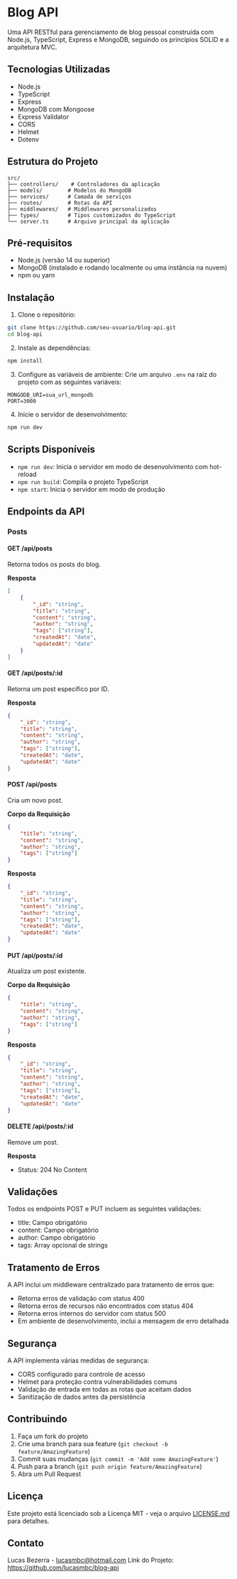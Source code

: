 # Blog API

Uma API RESTful para gerenciamento de blog pessoal construída com Node.js, TypeScript, Express e MongoDB, seguindo os princípios SOLID e a arquitetura MVC.

## Tecnologias Utilizadas

-   Node.js
-   TypeScript
-   Express
-   MongoDB com Mongoose
-   Express Validator
-   CORS
-   Helmet
-   Dotenv

## Estrutura do Projeto

```
src/
├── controllers/    # Controladores da aplicação
├── models/        # Modelos do MongoDB
├── services/      # Camada de serviços
├── routes/        # Rotas da API
├── middlewares/   # Middlewares personalizados
├── types/         # Tipos customizados do TypeScript
└── server.ts      # Arquivo principal da aplicação
```

## Pré-requisitos

-   Node.js (versão 14 ou superior)
-   MongoDB (instalado e rodando localmente ou uma instância na nuvem)
-   npm ou yarn

## Instalação

1. Clone o repositório:

```bash
git clone https://github.com/seu-usuario/blog-api.git
cd blog-api
```

2. Instale as dependências:

```bash
npm install
```

3. Configure as variáveis de ambiente:
   Crie um arquivo `.env` na raiz do projeto com as seguintes variáveis:

```
MONGODB_URI=sua_url_mongodb
PORT=3000
```

4. Inicie o servidor de desenvolvimento:

```bash
npm run dev
```

## Scripts Disponíveis

-   `npm run dev`: Inicia o servidor em modo de desenvolvimento com hot-reload
-   `npm run build`: Compila o projeto TypeScript
-   `npm start`: Inicia o servidor em modo de produção

## Endpoints da API

### Posts

#### GET /api/posts

Retorna todos os posts do blog.

**Resposta**

```json
[
    {
        "_id": "string",
        "title": "string",
        "content": "string",
        "author": "string",
        "tags": ["string"],
        "createdAt": "date",
        "updatedAt": "date"
    }
]
```

#### GET /api/posts/:id

Retorna um post específico por ID.

**Resposta**

```json
{
    "_id": "string",
    "title": "string",
    "content": "string",
    "author": "string",
    "tags": ["string"],
    "createdAt": "date",
    "updatedAt": "date"
}
```

#### POST /api/posts

Cria um novo post.

**Corpo da Requisição**

```json
{
    "title": "string",
    "content": "string",
    "author": "string",
    "tags": ["string"]
}
```

**Resposta**

```json
{
    "_id": "string",
    "title": "string",
    "content": "string",
    "author": "string",
    "tags": ["string"],
    "createdAt": "date",
    "updatedAt": "date"
}
```

#### PUT /api/posts/:id

Atualiza um post existente.

**Corpo da Requisição**

```json
{
    "title": "string",
    "content": "string",
    "author": "string",
    "tags": ["string"]
}
```

**Resposta**

```json
{
    "_id": "string",
    "title": "string",
    "content": "string",
    "author": "string",
    "tags": ["string"],
    "createdAt": "date",
    "updatedAt": "date"
}
```

#### DELETE /api/posts/:id

Remove um post.

**Resposta**

-   Status: 204 No Content

## Validações

Todos os endpoints POST e PUT incluem as seguintes validações:

-   title: Campo obrigatório
-   content: Campo obrigatório
-   author: Campo obrigatório
-   tags: Array opcional de strings

## Tratamento de Erros

A API inclui um middleware centralizado para tratamento de erros que:

-   Retorna erros de validação com status 400
-   Retorna erros de recursos não encontrados com status 404
-   Retorna erros internos do servidor com status 500
-   Em ambiente de desenvolvimento, inclui a mensagem de erro detalhada

## Segurança

A API implementa várias medidas de segurança:

-   CORS configurado para controle de acesso
-   Helmet para proteção contra vulnerabilidades comuns
-   Validação de entrada em todas as rotas que aceitam dados
-   Sanitização de dados antes da persistência

## Contribuindo

1. Faça um fork do projeto
2. Crie uma branch para sua feature (`git checkout -b feature/AmazingFeature`)
3. Commit suas mudanças (`git commit -m 'Add some AmazingFeature'`)
4. Push para a branch (`git push origin feature/AmazingFeature`)
5. Abra um Pull Request

## Licença

Este projeto está licenciado sob a Licença MIT - veja o arquivo [LICENSE.md](LICENSE.md) para detalhes.

## Contato

Lucas Bezerra - lucasmbc@hotmail.com
Link do Projeto: https://github.com/lucasmbc/blog-api
